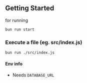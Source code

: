 ## Getting Started

for running

```sh
bun run start
```

### Execute a file (eg. src/index.js)

```sh
bun run ./src/index.js
```

#### Env info

- Needs `DATABASE_URL`
